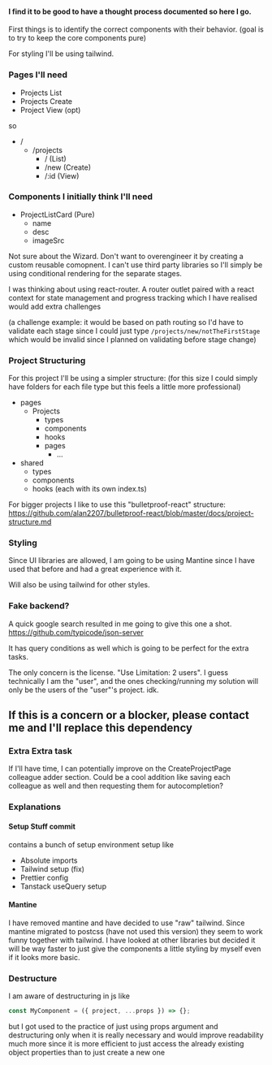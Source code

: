 #### I find it to be good to have a thought process documented so here I go.

First things is to identify the correct components with their behavior.
(goal is to try to keep the core components pure)

For styling I'll be using tailwind.

### Pages I'll need

-   Projects List
-   Projects Create
-   Project View (opt)

so

-   /
    -   /projects
        -   / (List)
        -   /new (Create)
        -   /:id (View)

### Components I initially think I'll need

-   ProjectListCard (Pure)
    -   name
    -   desc
    -   imageSrc

Not sure about the Wizard.
Don't want to overengineer it by creating a custom reusable comopnent.
I can't use third party libraries so I'll simply be using conditional rendering for the separate stages.

I was thinking about using react-router. A router outlet paired with a react context for state management and progress tracking which I have realised would add extra challenges

(a challenge example: it would be based on path routing so I'd have to validate each stage since I could just type `/projects/new/notTheFirstStage` which would be invalid since I planned on validating before stage change)

### Project Structuring

For this project I'll be using a simpler structure:
(for this size I could simply have folders for each file type but this feels a little more professional)

-   pages
    -   Projects
        -   types
        -   components
        -   hooks
        -   pages
            -   ...
-   shared
    -   types
    -   components
    -   hooks
        (each with its own index.ts)

For bigger projects I like to use this "bulletproof-react" structure:
https://github.com/alan2207/bulletproof-react/blob/master/docs/project-structure.md

### Styling

Since UI libraries are allowed, I am going to be using Mantine since I have used that before and had a great experience with it.

Will also be using tailwind for other styles.

### Fake backend?

A quick google search resulted in me going to give this one a shot. https://github.com/typicode/json-server

It has query conditions as well which is going to be perfect for the extra tasks.

The only concern is the license. "Use Limitation: 2 users". I guess technically I am the "user", and the ones checking/running my solution will only be the users of the "user"'s project. idk.

## If this is a concern or a blocker, please contact me and I'll replace this dependency

### Extra Extra task

If I'll have time, I can potentially improve on the CreateProjectPage colleague adder section.
Could be a cool addition like saving each colleague as well and then requesting them for autocompletion?

### Explanations

#### Setup Stuff commit

contains a bunch of setup environment setup like

-   Absolute imports
-   Tailwind setup (fix)
-   Prettier config
-   Tanstack useQuery setup

#### Mantine

I have removed mantine and have decided to use "raw" tailwind. Since mantine migrated to postcss (have not used this version) they seem to work funny together with tailwind. I have looked at other libraries but decided it will be way faster to just give the components a little styling by myself even if it looks more basic.

### Destructure

I am aware of destructuring in js like

```javascript
const MyComponent = ({ project, ...props }) => {};
```

but I got used to the practice of just using props argument and destructuring only when it is really necessary and would improve readability much more since it is more efficient to just access the already existing object properties than to just create a new one
